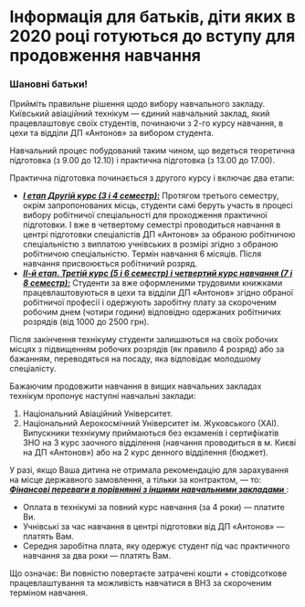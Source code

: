 # Інформація для батьків, діти яких в 2020 році готуються до вступу для продовження навчання

### Шановні батьки!

Прийміть правильне рішення щодо вибору навчального закладу. Київський авіаційний технікум — єдиний навчальний заклад, який працевлаштовує своїх студентів, починаючи з 2-го курсу навчання, в цехи та відділи ДП «Антонов» за вибором студента.

Навчальний процес побудований таким чином, що ведеться теоретична підготовка (з 9.00 до 12.10) і практична підготовка (з 13.00 до 17.00).

Практична підготовка починається з другого курсу і
включає два етапи:
* <u>_**І етап Другій курс (3 і 4 семестр):**_</u>
Протягом третього семестру, окрім запропонованих місць, студенти самі беруть участь в процесі вибору робітничої спеціальності для проходження практичної підготовки. І вже в четвертому семестрі проводиться навчання в центрі підготовки спеціалістів ДП «Антонов» за обраною робітничою спеціальністю з виплатою учнівських в розмірі згідно з обраною робітничою спеціальністю. Термін навчання 6 місяців. Після навчання присвоюється робітничий розряд.
* <u> _**ІІ-й етап. Третій курс (5 і 6 семестр) і четвертий курс навчання (7 і 8 семестр):**_</u>
Студенти за вже оформленими трудовими книжками працевлаштовуються в цехи та відділи ДП «Антонов» згідно обраної робітничої професії і одержують заробітну плату за скороченим робочим днем (чотири години) відповідно одержаних робітничих розрядів (від 1000 до 2500 грн).

Після закінчення технікуму студенти залишаються на своїх робочих місцях з підвищенням робочих розрядів (як правило 4 розряд) або за бажанням, переводяться на посаду, яка відповідає молодшому спеціалісту.

Бажаючим продовжити навчання в вищих навчальних закладах технікум пропонує наступні навчальні заклади:
1. Національний Авіаційний Університет.
2. Національний Аерокосмічний Університет ім. Жуковського (ХАІ).
Випускники технікуму приймаються без екзаменів і сертифікатів ЗНО на 3 курс заочного відділення (навчання проводиться в м. Києві на ДП «Антонов») або на 2 курс денного відділення (бюджет).

У разі, якщо Ваша дитина не отримала рекомендацію для зарахування на місце державного замовлення, а тільки за контрактом, — то:
<u> _**Фінансові переваги в порівнянні з іншими навчальними закладами**_ </u>:
* Оплата в технікумі за повний курс навчання (за 4 роки) — платите Ви.
* Учнівські за час навчання в центрі підготовки від ДП «Антонов» — платять Вам.
* Середня заробітна плата, яку одержує студент під час практичного навчання за два роки — платять Вам.

Що означає: Ви повністю повертаєте затрачені кошти + стовідсоткове працевлаштування та можливість навчатися в ВНЗ за скороченим терміном навчання.
